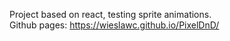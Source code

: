 Project based on react, testing sprite animations.  
Github pages: https://wieslawc.github.io/PixelDnD/
